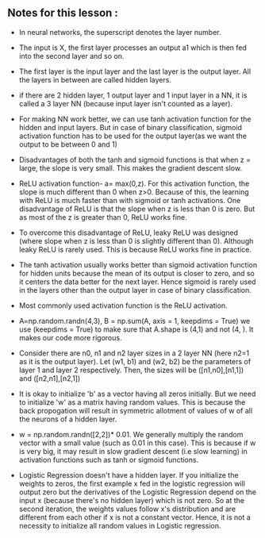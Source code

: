 <h2> Notes for this lesson : </h2>

+ In neural networks, the superscript denotes the layer number.
+ The input is X, the first layer processes an output a1 which is then fed into the second layer and so on.
+ The first layer is the input layer and the last layer is the output layer. All the layers in between are called hidden layers.
+ if there are 2 hidden layer, 1 output layer and 1 input layer in a NN, it is called a 3 layer NN (because input layer isn't counted as a layer).

+ For making NN work better, we can use tanh activation function for the hidden and input layers. But in case of binary classification, sigmoid activation function has to be used for the output layer(as we want the output to be between 0 and 1)
+ Disadvantages of both the tanh and sigmoid functions is that when z = large, the slope is very small. This makes the gradient descent slow.
+ ReLU activation function- a= max(0,z). For this activation function, the slope is much different than 0 when z>0. Because of this, the learning with ReLU is much faster than with sigmoid or tanh activations. One disadvantage of ReLU is that the slope when z is less than 0 is zero. But as most of the z is greater than 0, ReLU works fine.
+ To overcome this disadvantage of ReLU, leaky ReLU was designed (where slope when z is less than 0 is slightly different than 0). Although leaky ReLU is rarely used. This is because ReLU works fine in practice.
+ The tanh activation usually works better than sigmoid activation function for hidden units because the mean of its output is closer to zero, and so it centers the data better for the next layer. Hence sigmoid is rarely used in the layers other than the output layer in case of binary classification.
+ Most commonly used activation function is the ReLU activation.

+ A=np.random.randn(4,3), B = np.sum(A, axis = 1, keepdims = True)
we use (keepdims = True) to make sure that A.shape is (4,1) and not (4, ). It makes our code more rigorous.

+ Consider there are n0, n1 and n2 layer sizes in a 2 layer NN (here n2=1 as it is the output layer). Let (w1, b1) and (w2, b2) be the parameters of layer 1 and layer 2 respectively. Then, the sizes will be ([n1,n0],[n1,1]) and ([n2,n1],[n2,1])

+ It is okay to initialize 'b' as a vector having all zeros initially. But we need to initialize 'w' as a matrix having random values. This is because the back propogation will result in symmetric allotment of values of w of all the neurons of a hidden layer. 
+ w = np.random.randn([2,2])* 0.01. We generally multiply the random vector with a small value (such as 0.01 in this case). This is because if w is very big, it may result in slow gradient descent (i.e slow learning) in activation functions such as tanh or sigmoid functions.

+ Logistic Regression doesn't have a hidden layer. If you initialize the weights to zeros, the first example x fed in the logistic regression will output zero but the derivatives of the Logistic Regression depend on the input x (because there's no hidden layer) which is not zero. So at the second iteration, the weights values follow x's distribution and are different from each other if x is not a constant vector. Hence, it is not a necessity to initialize all random values in Logistic regression.

